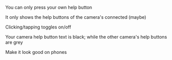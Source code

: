 You can only press your own help button

It only shows the help buttons of the camera's connected (maybe)

Clicking/tapping toggles on/off

Your camera help button text is black; while the other camera's help buttons are grey

Make it look good on phones
